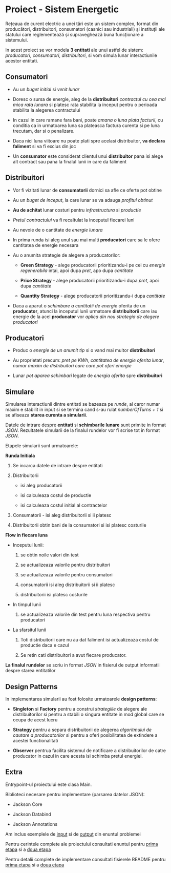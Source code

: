 # Proiect - Sistem Energetic

Rețeaua de curent electric a unei țări este un sistem complex, format din producători, distribuitori, consumatori 
(casnici sau industriali) și instituții ale statului care reglementează și supraveghează buna funcționare a sistemului.

In acest proiect se vor modela **3 entitati** ale unui astfel de sistem: *producatori*, *consumatori*, *distribuitori*, 
si vom simula lunar interactiunile acestor entitati.

## Consumatori

* Au un *buget initial* si *venit lunar*

* Doresc o sursa de energie, aleg de la **distribuitori** *contractul cu cea mai mica rata lunara* si platesc rata 
stabilita la inceput pentru o perioada stabilita la alegerea contractului

* In cazul in care ramane fara bani, poate *amana o luna plata facturii*, cu conditia ca in urmatoarea luna sa plateasca 
factura curenta si pe luna trecutam, dar si o penalizare.

* Daca nici luna viitoare nu poate plati spre acelasi distribuitor, **va declara faliment** si va fi exclus din joc

* Un **consumator** este considerat clientul unui **distribuitor** pana isi alege alt contract sau pana la finalul lunii 
in care da faliment

## Distribuitori

* Vor fi vizitati lunar de **consumatorii** dornici sa afle ce oferte pot obtine

* Au un *buget de inceput*, la care lunar se va adauga *profitul obtinut*

* **Au de achitat** lunar costuri pentru *infrastructura* si *productie*

* *Pretul contractului* va fi recaltulat la inceputul fiecarei luni

* Au nevoie de o cantitate de *energie lunara*

* In prima runda isi aleg unul sau mai multi **producatori** care sa le ofere cantitatea de energie necesara

* Au o anumita strategie de alegere a producatorilor: 

    * **Green Strategy** - alege producatorii prioritizandu-i pe cei cu *energie regenerabila* intai, apoi dupa *pret*, apo dupa *cantitate*
    
    * **Price Strategy** - alege producatorii prioritizandu-i dupa *pret*, apoi dupa *cantitate*
    
    * **Quantity Strategy** - alege producatorii prioritizandu-i dupa *cantitate*

* Daca a aparut o *schimbare a cantitatii de energie* oferita de un **producator**, atunci la inceputul lunii urmatoare 
**distribuitorii** care iau energie de la acel **producator** vor *aplica din nou strategia de alegere producatori*

## Producatori

* Produc o *energie de un anumit tip* si o vand mai multor **distribuitori**

* Au proprietati precum: *pret pe KWh*, *cantitatea de energie oferita lunar*, *numar maxim de distribuitori care care pot oferi energie*

* Lunar *pot aparea schimbari* legate de *energia oferita* spre **distribuitori**

## Simulare

Simularea interactiunii dintre entitati se bazeaza pe *runde*, al caror numar maxim e stabilit in input si se termina
cand s-au rulat *numberOfTurns + 1* si se afiseaza **starea curenta a simularii**.

Datele de intrare despre **entitati** si **schimbarile lunare** sunt primite in format *JSON*. Rezultatele simularii
de la finalul rundelor vor fi scrise tot in format *JSON*.

Etapele simularii sunt urmatoarele:

**Runda Initiala**

1. Se incarca datele de intrare despre entitati

2. Distribuitorii

    * isi aleg producatorii
    
    * isi calculeaza costul de productie
    
    * isi calculeaza costul initial al contractelor

3. Consumatorii - isi aleg distribuitorii si ii platesc

4. Distribuitorii obtin bani de la consumatori si isi platesc costurile

**Flow in fiecare luna**

* Inceputul lunii:

    1. se obtin noile valori din test
    
    2. se actualizeaza valorile pentru distribuitori
    
    3. se actualizeaza valorile pentru consumatori
    
    4. consumatorii isi aleg distribuitorii si ii platesc
    
    5. distribuitorii isi platesc costurile
    
* In timpul lunii

    1. se actualizeaza valorile din test pentru luna respectiva pentru producatori
    
* La sfarsitul lunii

    1. Toti distribuitorii care nu au dat faliment isi actualizeaza costul de productie daca e cazul
    
    2. Se retin cati distribuitori a avut fiecare producator.
    
**La finalul rundelor** se scriu in format *JSON* in fisierul de output informatii despre starea entitatilor

## Design Patterns

In implementarea simularii au fost folosite urmatoarele **design patterns**:

* **Singleton** si **Factory** pentru a construi *strategiile* de alegere ale distribuitorilor si pentru a stabili o singura 
entitate in mod global care se ocupa de acest lucru

* **Strategy** pentru a separa distribuitorii de alegerea *algoritmului de cautare a producatorilor* si pentru a oferi
posibilitatea de extindere a acestei functionalitati  

* **Observer** pentrua facilita sistemul de notificare a distribuitorilor de catre producator in cazul in care acesta isi
schimba pretul energiei.

## Extra

Entrypoint-ul proiectului este clasa Main.

Biblioteci necesare pentru implementare (parsarea datelor JSON):

* Jackson Core

* Jackson Databind

* Jackson Annotations

Am inclus exemplele de [input](https://github.com/btudorache/energy-system/blob/master/extra/inputExample.json) 
si de [output](https://github.com/btudorache/energy-system/blob/master/extra/outputExample.json) din enuntul problemei

Pentru cerintele complete ale proiectului consultati enuntul pentru [prima etapa](https://github.com/btudorache/energy-system/blob/master/extra/enunt_etapa1.pdf) 
si a [doua etapa](https://github.com/btudorache/energy-system/blob/master/extra/enunt_etapa2.pdf)

Pentru detalii complete de implementare consultati fisierele README pentru [prima etapa](https://github.com/btudorache/energy-system/blob/master/extra/README_etapa1) 
si a [doua etapa](https://github.com/btudorache/energy-system/blob/master/extra/README_etapa2)
